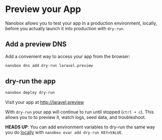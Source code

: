 # Preview your App

Nanobox allows you to test your app in a production environment, locally, before you actually launch it into production with `dry-run`.

## Add a preview DNS
Add a convenient way to access your app from the browser:

```bash
nanobox dns add dry-run laravel.preview
```

## dry-run the app

```bash
nanobox deploy dry-run
```

Visit your app at <a href="http://laravel.preview" target="\_blank">http://laravel.preview</a>

With `dry-run` your app will continue to run until stopped (`ctrl + c`). This allows you to to preview it, watch logs, seed data, and troubleshoot.

**HEADS UP**: You can add environment variables to dry-run the same way you do [locally](/php/laravel/local-evars) with `nanobox evar add dry-run KEY=VALUE`.
